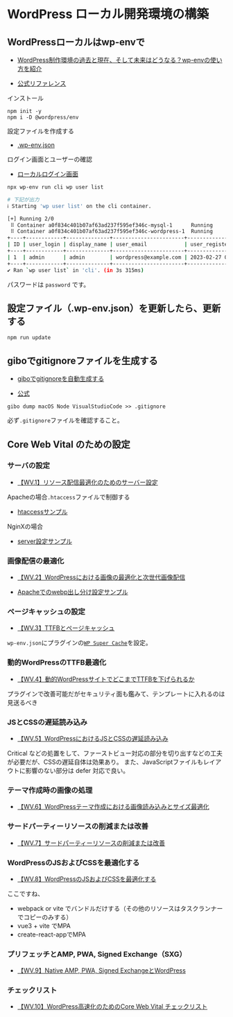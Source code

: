 # WordPress ローカル開発環境の構築

## WordPressローカルはwp-envで

- [WordPress制作環境の過去と現在、そして未来はどうなる？wp-envの使い方を紹介](https://liginc.co.jp/612383)

- [公式リファレンス](https://ja.wordpress.org/team/handbook/block-editor/reference-guides/packages/packages-env/)

インストール

```shell
npm init -y
npm i -D @wordpress/env
```

設定ファイルを作成する

- [.wp-env.json](.wp-env.json)

ログイン画面とユーザーの確認

- [ローカルログイン画面](http://localhost:10011/wp-login.php)

```sh
npx wp-env run cli wp user list

# 下記が出力
ℹ Starting 'wp user list' on the cli container. 

[+] Running 2/0
 ⠿ Container a0f834c401b07af63ad237f595ef346c-mysql-1      Running                                                                                                                                                                     0.0s
 ⠿ Container a0f834c401b07af63ad237f595ef346c-wordpress-1  Running                                                                                                                                                                     0.0s
+----+------------+--------------+-----------------------+---------------------+---------------+
| ID | user_login | display_name | user_email            | user_registered     | roles         |
+----+------------+--------------+-----------------------+---------------------+---------------+
| 1  | admin      | admin        | wordpress@example.com | 2023-02-27 01:31:55 | administrator |
+----+------------+--------------+-----------------------+---------------------+---------------+
✔ Ran `wp user list` in 'cli'. (in 3s 315ms)
```

パスワードは `password` です。


## 設定ファイル（.wp-env.json）を更新したら、更新する

```shell
npm run update
```

## giboでgitignoreファイルを生成する

- [giboでgitignoreを自動生成する](https://qiita.com/taquaki-satwo/items/358d2d473fff9a25d5eb)

- [公式](https://github.com/simonwhitaker/gibo)

```shell
gibo dump macOS Node VisualStudioCode >> .gitignore
```

必ず`.gitignore`ファイルを確認すること。

## Core Web Vital のための設定

### サーバの設定

- [【WV.1】リソース配信最適化のためのサーバー設定](https://capitalp.jp/2021/07/05/browser-cache-and-gzip/)

Apacheの場合`.htaccess`ファイルで制御する

- [htaccessサンプル](./backend/htaccess-wp-sample.text)

NginXの場合

- [server設定サンプル](./backend/nginx-wp-setting-sample.text)

### 画像配信の最適化

- [【WV.2】WordPressにおける画像の最適化と次世代画像配信](https://capitalp.jp/2021/07/06/%e3%80%90wv-2%e3%80%91wordpress%e3%81%ab%e3%81%8a%e3%81%91%e3%82%8b%e7%94%bb%e5%83%8f%e3%81%ae%e6%9c%80%e9%81%a9%e5%8c%96%e3%81%a8%e6%ac%a1%e4%b8%96%e4%bb%a3%e7%94%bb%e5%83%8f%e9%85%8d%e4%bf%a1/)

- [Apacheでのwebp出し分け設定サンプル](./backend/htaccess-webp-sample.text)

### ページキャッシュの設定

- [【WV.3】TTFBとページキャッシュ](https://capitalp.jp/2021/07/06/wordpress-and-ttfb/)

`wp-env.json`にプラグインの[`WP Super Cache`](https://ja.wordpress.org/plugins/wp-super-cache/)を設定。

### 動的WordPressのTTFB最適化

- [【WV.4】動的WordPressサイトでどこまでTTFBを下げられるか](https://capitalp.jp/2021/07/07/dyanamic-page-and-ttfb/)

プラグインで改善可能だがセキュリティ面も鑑みて、テンプレートに入れるのは見送るべき

### JSとCSSの遅延読み込み

- [【WV.5】WordPressにおけるJSとCSSの遅延読み込み](https://capitalp.jp/2021/07/07/lazy-loading-of-js-and-css/)

Critical などの処置をして、ファーストビュー対応の部分を切り出すなどの工夫が必要だが、CSSの遅延自体は効果あり。
また、JavaScriptファイルもレイアウトに影響のない部分は defer 対応で良い。

### テーマ作成時の画像の処理

- [【WV.6】WordPressテーマ作成における画像読み込みとサイズ最適化](https://capitalp.jp/2021/07/08/image-optimization-for-wordpress/)

### サードパーティーリソースの削減または改善

- [【WV.7】サードパーティーリソースの削減または改善](https://capitalp.jp/2021/07/09/remove-3rd-party-resources/)

### WordPressのJSおよびCSSを最適化する

- [【WV.8】WordPressのJSおよびCSSを最適化する](https://capitalp.jp/2021/07/12/optimize-css-and-js-in-wordpress/)

ここですね、

- webpack or vite でバンドルだけする（その他のリソースはタスクランナーでコピーのみする）
- vue3 + vite でMPA
- create-react-appでMPA

### プリフェッチとAMP, PWA, Signed Exchange（SXG）

- [【WV.9】Native AMP, PWA, Signed ExchangeとWordPress](https://capitalp.jp/2021/07/14/google-needs-acceleration/)

### チェックリスト

- [【WV.10】WordPress高速化のためのCore Web Vital チェックリスト](https://capitalp.jp/2021/08/03/check-list-for-wp-web-core-vital/)